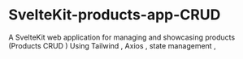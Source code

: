 # SvelteKit-products-app-CRUD
A SvelteKit web application for managing and showcasing products  (Products CRUD ) Using Tailwind , Axios , state management , 
